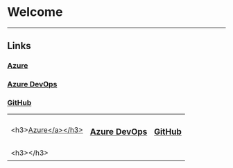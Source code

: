 # Welcome

---

## Links

### <a href="https://portal.azure.com" target="_blank">Azure</a>

### <a href="https://dev.azure.com/AVEVA-VSTS" target="_blank">Azure DevOps</a>

### <a href="https://github.com/login" target="_blank">GitHub</a>

|                                                                             |                                                                                      |                                                                        |
| --------------------------------------------------------------------------- | ------------------------------------------------------------------------------------ | ---------------------------------------------------------------------- |
| \<h3\><a href="https://portal.azure.com" target="\_blank">Azure\</a>\</h3\> | <h3><a href="https://dev.azure.com/AVEVA-VSTS" target="_blank">Azure DevOps</a></h3> | <h3><a href="https://github.com/login" target="_blank">GitHub</a></h3> |
| \<h3\>\</h3\>                                                               | <h3></h3>                                                                            | <h3></h3>                                                              |
